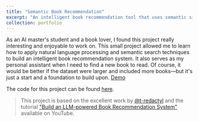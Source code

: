 ```yaml
---
title: "Semantic Book Recommendation"
excerpt: "An intelligent book recommendation tool that uses semantic similarity and natural language processing to help users discover books based on their interests or queries.<br/><img src='/images/project1.png'>"
collection: portfolio
---
```


As an AI master's student and a book lover, I found this project really interesting and enjoyable to work on. This small project allowed me to learn how to apply natural language processing and semantic search techniques to build an intelligent book recommendation system. It also serves as my personal assistant when I need to find a new book to read. Of course, it would be better if the dataset were larger and included more books—but it's just a start and a foundation to build upon. [Demo](https://huggingface.co/spaces/sovanleng/semantic-book-recommender-demo)

The code for this project can be found [here](https://github.com/SovanlengLY/semantic-book-recommender).

> This project is based on the excellent work by [@t-redactyl](https://github.com/t-redactyl) and the tutorial ["Build an LLM-powered Book Recommendation System"](https://www.youtube.com/watch?v=Q7mS1VHm3Yw) available on YouTube.
